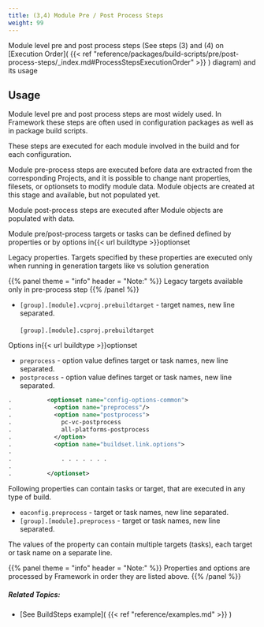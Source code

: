 ```yaml
---
title: (3,4) Module Pre / Post Process Steps
weight: 99
---
```


Module level pre and post process steps (See steps (3) and (4) on [Execution Order]( {{< ref "reference/packages/build-scripts/pre/post-process-steps/_index.md#ProcessStepsExecutionOrder" >}} ) diagram) and its usage

<a name="GlobalPreprocessStepUsage"></a>
## Usage ##

Module level pre and post process steps are most widely used. In Framework these steps are often used in configuration
packages as well as in package build scripts.

These steps are executed for each module involved in the build and for each configuration.

Module pre-process steps are executed before data are extracted from the corresponding Projects,
and it is possible to change nant properties, filesets, or optionsets to modify module data.
Module objects are created at this stage and available, but not populated yet.

Module post-process steps are executed after Module objects are populated with data.

Module pre/post-process targets or tasks can be defined defined by properties or
by options in{{< url buildtype >}}optionset

Legacy properties. Targets specified by these properties are executed only when
running in generation targets like vs solution generation


{{% panel theme = "info" header = "Note:" %}}
Legacy targets available only in pre-process step
{{% /panel %}}
 - `[group].[module].vcproj.prebuildtarget` - target names, new line separated.<br><br> `[group].[module].csproj.prebuildtarget`

Options in{{< url buildtype >}}optionset

 - `preprocess` - option value defines target or task names, new line separated.
 - `postprocess` - option value defines target or task names, new line separated.


```xml
.          <optionset name="config-options-common">
.            <option name="preprocess"/>
.            <option name="postprocess">
.              pc-vc-postprocess
.              all-platforms-postprocess
.            </option>
.            <option name="buildset.link.options">
.
.              . . . . . . .
.
.          </optionset>
```
Following properties can contain tasks or target, that are executed in any type of build.

 - `eaconfig.preprocess` - target or task names, new line separated.
 - `[group].[module].preprocess` - target or task names, new line separated.

The values of the property can contain multiple targets (tasks),
each target or task name on a separate line.


{{% panel theme = "info" header = "Note:" %}}
Properties and options are processed by Framework in order they are listed above.
{{% /panel %}}

##### Related Topics: #####
-  [See BuildSteps example]( {{< ref "reference/examples.md" >}} ) 
